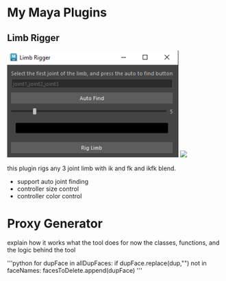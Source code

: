 # My Maya Plugins

## Limb Rigger

<img src="./assets/LimbRigger.png" width=400>
<img src="./assets/LimbRigge2.png" width=400>

this plugin rigs any  3 joint limb with ik and fk and ikfk blend.

* support auto joint finding 
* controller size control
* controller color control

# Proxy Generator

explain how it works
what the tool does for now
the classes, functions, and the logic behind the tool

'''python
for dupFace in allDupFaces:
            if dupFace.replace(dup,"") not in faceNames:
                facesToDelete.append(dupFace)
'''
